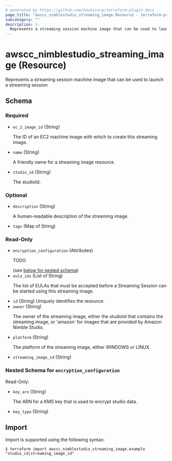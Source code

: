 ```yaml
---
# generated by https://github.com/hashicorp/terraform-plugin-docs
page_title: "awscc_nimblestudio_streaming_image Resource - terraform-provider-awscc"
subcategory: ""
description: |-
  Represents a streaming session machine image that can be used to launch a streaming session
---
```


# awscc_nimblestudio_streaming_image (Resource)

Represents a streaming session machine image that can be used to launch a streaming session



<!-- schema generated by tfplugindocs -->
## Schema

### Required

- `ec_2_image_id` (String) <p>The ID of an EC2 machine image with which to create this streaming image.</p>
- `name` (String) <p>A friendly name for a streaming image resource.</p>
- `studio_id` (String) <p>The studioId. </p>

### Optional

- `description` (String) <p>A human-readable description of the streaming image.</p>
- `tags` (Map of String)

### Read-Only

- `encryption_configuration` (Attributes) <p>TODO</p> (see [below for nested schema](#nestedatt--encryption_configuration))
- `eula_ids` (List of String) <p>The list of EULAs that must be accepted before a Streaming Session can be started using this streaming image.</p>
- `id` (String) Uniquely identifies the resource.
- `owner` (String) <p>The owner of the streaming image, either the studioId that contains the streaming image, or 'amazon' for images that are provided by Amazon Nimble Studio.</p>
- `platform` (String) <p>The platform of the streaming image, either WINDOWS or LINUX.</p>
- `streaming_image_id` (String)

<a id="nestedatt--encryption_configuration"></a>
### Nested Schema for `encryption_configuration`

Read-Only:

- `key_arn` (String) <p>The ARN for a KMS key that is used to encrypt studio data.</p>
- `key_type` (String) <p/>

## Import

Import is supported using the following syntax:

```shell
$ terraform import awscc_nimblestudio_streaming_image.example "studio_id|streaming_image_id"
```
